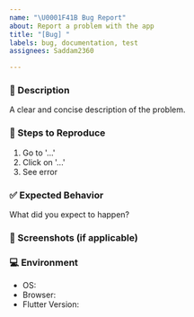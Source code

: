 ```yaml
---
name: "\U0001F41B Bug Report"
about: Report a problem with the app
title: "[Bug] "
labels: bug, documentation, test
assignees: Saddam2360

---
```


### 📝 Description
A clear and concise description of the problem.

### 🔁 Steps to Reproduce
1. Go to '...'
2. Click on '...'
3. See error

### ✅ Expected Behavior
What did you expect to happen?

### 📸 Screenshots (if applicable)

### 💻 Environment
- OS:
- Browser:
- Flutter Version:

